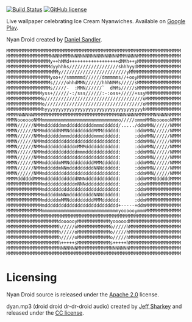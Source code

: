 [![Build Status](https://travis-ci.org/powerje/NyanDroid.svg?branch=master)](https://travis-ci.org/powerje/NyanDroid)
[![GitHub license](https://img.shields.io/badge/license-Apache%20License%202.0-blue.svg?style=flat)](https://www.apache.org/licenses/LICENSE-2.0)

Live wallpaper celebrating Ice Cream Nyanwiches. Available on [Google Play](https://play.google.com/store/apps/details?id=com.powerje.nyan "Nyan Droid on Google Play").

Nyan Droid created by [Daniel Sandler](https://twitter.com/dsandler "Daniel Sandler on Twitter").

    MMMMMMMMMMMMMMMMMMMMMMMMMMMMMMMMMMMMMMMMMMMMMMMMMMMMMMMMMMMMMMMM
    MMMMMMMMMMMMMMMMNNNNMMMNNNNNNNNNNNNNNNNNNMMMNNNNMMMMMMMMMMMMMMMM
    MMMMMMMMMMMMMMMMy++hMMd++++++++++++++++++dMMh++yMMMMMMMMMMMMMMMM
    MMMMMMMMMMMMMMMMdyyhhhs//////////////////shhhyydMMMMMMMMMMMMMMMM
    MMMMMMMMMMMMMMMMMMMy////////////////////////yMMMMMMMMMMMMMMMMMMM
    MMMMMMMMMMMMMMMMyoo+//smmmmmd//////dmmmmms//+ooyMMMMMMMMMMMMMMMM
    MMMMMMMMMMMMMMMMs/////ohhdMMN//////hhhNMMs/////sMMMMMMMMMMMMMMMM
    MMMMMMMMMMMMMMMMs/////-  :MMN//////`  dMMs/////sMMMMMMMMMMMMMMMM
    MMMMMMMMMMMMMyss+//////-:/sss//////:-:oss+/////+ssyMMMMMMMMMMMMM
    MMMMMMMMMMMMMo////////////////////////////////////oMMMMMMMMMMMMM
    MMMMMMMMMMMMMo////////////////////////////////////oMMMMMMMMMMMMM
    MMMMMMMMMMMMMhyyyyyyyyyyyyyyyyyyyyyyyyyyyyyyyyyyyyhMMMMMMMMMMMMM
    MMMMNNNNNNMMMMMMMMMMMMMMMMMMMMMMMMMMMMMMMNNNNNNNMMMMMMNNNNNNMMMM
    MMMNooooooNMMmmmmmmmmmmmmmmmmmmmmmmmmmmmmo/////ommmMMNooooooNMMM
    MMMN//////NMMmddddddmmddddddddddmmmdddddd/...../ddmMMN//////NMMM
    MMMN//////NMMmdddddNMMNdddddddddMMMdddddd:     :ddmMMN//////NMMM
    MMMN//////NMMmddddddmmmdddddddddmmmdddddd:     :ddmMMN//////NMMM
    MMMN//////NMMmddddddddddddddddddddddddddd:     :ddmMMN//////NMMM
    MMMN//////NMMmdddddddddddmMMMdddddddddddd:     :ddmMMN//////NMMM
    MMMN//////NMMmddddddddddddmmmdddddddddddd:     :ddmMMN//////NMMM
    MMMN//////NMMmddddddddddddddddddddddddddd:     :ddmMMN//////NMMM
    MMMN//////NMMmdddddmMMNdddddddddMMMdddddd:     :ddmMMN//////NMMM
    MMMN//////NMMmdddddmNNmdddddddddNNNdddddd:     :ddmMMN//////NMMM
    MMMN//////NMMmddddddddddddddddddddddddddd:     :ddmMMN//////NMMM
    MMMMddddddMMMmddddddddddddNNNdddddddddddd:     :ddmMMMddddddMMMM
    MMMMMMMMMMMMMmdddddddddddmNNNdddddddddddd:     :ddmMMMMMMMMMMMMM
    MMMMMMMMMMMMMmddddddddddddddddddddddddddd:     :ddmMMMMMMMMMMMMM
    MMMMMMMMMMMMMmdddddmNNmdddddddddNNNdddddd:     :ddmMMMMMMMMMMMMM
    MMMMMMMMMMMMMmdddddmMMNdddddddddMMMdddddd:     :ddmMMMMMMMMMMMMM
    MMMMMMMMMMMMMmddddddddddddddddddddddddddd+-----+ddmMMMMMMMMMMMMM
    MMMMMMMMMMMMMmmmmmmmmmmmmmmmmmmmmmmmmmmmmyoooooymmmMMMMMMMMMMMMM
    MMMMMMMMMMMMMMMMMMMMMMMMMMMMMMMMMMMMMMMMMMMMMMMMMMMMMMMMMMMMMMMM
    MMMMMMMMMMMMMMMMMMMdoooooyMMMMMMMMMMMMyooooodMMMMMMMMMMMMMMMMMMM
    MMMMMMMMMMMMMMMMMMMh/////oMMMMMMMMMMMMo/////hMMMMMMMMMMMMMMMMMMM
    MMMMMMMMMMMMMMMMMMMh/////oMMMMMMMMMMMMo/////hMMMMMMMMMMMMMMMMMMM
    MMMMMMMMMMMMMMMMMMMh/////oMMMMMMMMMMMMo/////hMMMMMMMMMMMMMMMMMMM
    MMMMMMMMMMMMMMMMMMMh+++++sMMMMMMMMMMMMs+++++hMMMMMMMMMMMMMMMMMMM
    MMMMMMMMMMMMMMMMMMMNNNNNNNMMMMMMMMMMMMNNNNNNNMMMMMMMMMMMMMMMMMMM
    MMMMMMMMMMMMMMMMMMMMMMMMMMMMMMMMMMMMMMMMMMMMMMMMMMMMMMMMMMMMMMMM


Licensing
=========

Nyan Droid source is released under the [Apache 2.0](http://www.apache.org/licenses/LICENSE-2.0) license.

dyan.mp3 (droid droid dr-dr-droid audio) created by [Jeff Sharkey](https://twitter.com/jsharkey "Jeff Sharkey on Twitter") and released under the [CC license](http://creativecommons.org/licenses/by-nc-sa/3.0/us/).
